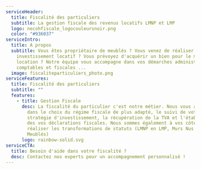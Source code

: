 ```yaml
---
serviceHeader:
  title: Fiscalité des particuliers
  subtitle: La gestion fiscale des revenus locatifs LMNP et LMP
  logo: necohfiscale_logocouleursnoir.png
  color: "#936037"
serviceIntro:
  title: A propos
  subtitle: Vous êtes propriétaire de meublés ? Vous venez de réaliser un
    investissement locatif ? Vous prévoyez d'acquérir un bien pour le mettre en
    location ? Notre équipe vous accompagne dans vos démarches administratives,
    comptables et fiscales ...
  image: fiscaliteparticuliers_photo.png
serviceFeatures:
  title: Fiscalité des particuliers
  subtitle: ""
  features:
    - title: Gestion Fiscale
      desc: La fiscalité du particulier c'est notre métier. Nous vous accompagnons
        dans le choix du régime fiscale de plus adapté, le suivi de votre
        stratégie d'investissement, la récupération de la TVA et l'établissement
        des vos déclarations fiscales. Nous sommes également à vos côtés pour
        réaliser les transformations de statuts (LMNP en LMP, Murs Nus en
        Meublés)
      logo: rainbow-solid.svg
serviceCTA:
  title: Besoin d'aide dans votre fiscalité ?
  desc: Contactez nos experts pour un accompagnement personnalisé !
---
```

